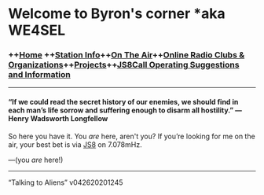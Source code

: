 
# Welcome to Byron's corner *aka WE4SEL
### ++[Home](home.md) ++[Station Info](station.md)++[On The Air](ontheair.md)++[Online Radio Clubs & Organizations](clubs.md)++[Projects](projects.md)++[JS8Call Operating Suggestions and Information](js8opsuggestions.md)
---
#### “If we could read the secret history of our enemies, we should find in each man’s life sorrow and suffering enough to disarm all hostility.” ― Henry Wadsworth Longfellow

So here you have it. You  _are_  here, aren't you? If you’re looking for me on the air, your best bet is via  [JS8](http://js8call.com/)  on 7.078mHz.



—(you  _are_  here!)

----------

“Talking to Aliens” v042620201245

<!--stackedit_data:
eyJoaXN0b3J5IjpbLTE1MTQ0OTQ4MDQsLTE2NzI5NjA3MjksLT
E2ODEyNzg1OTVdfQ==
-->